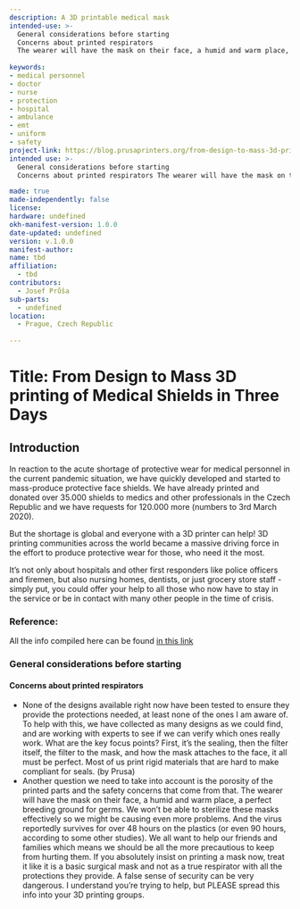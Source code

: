 ```yaml
---
description: A 3D printable medical mask
intended-use: >-
  General considerations before starting
  Concerns about printed respirators
  The wearer will have the mask on their face, a humid and warm place, a perfect breeding ground for germs. We won’t be able to sterilize these masks effectively so we might be causing even more problems. And the virus reportedly survives for over 48 hours on the plastics (or even 90 hours, according to some other studies). We all want to help our friends and families which means we should be all the more precautious to keep from hurting them. If you absolutely insist on printing a mask now, treat it like it is a basic surgical mask and not as a true respirator with all the protections they provide. A false sense of security can be very dangerous. I understand you’re trying to help, but PLEASE spread this info into your 3D printing groups.
  
keywords:
- medical personnel 
- doctor 
- nurse
- protection 
- hospital 
- ambulance 
- emt 
- uniform
- safety
project-link: https://blog.prusaprinters.org/from-design-to-mass-3d-printing-of-medical-shields-in-three-days/
intended use: >- 
  General considerations before starting 
  Concerns about printed respirators The wearer will have the mask on their face, a humid and warm place, a perfect breeding ground for germs. We won’t be able to sterilize these masks effectively so we might be causing even more problems. And the virus reportedly survives for over 48 hours on the plastics (or even 90 hours, according to some other studies). We all want to help our friends and families which means we should be all the more precautious to keep from hurting them. If you absolutely insist on printing a mask now, treat it like it is a basic surgical mask and not as a true respirator with all the protections they provide. A false sense of security can be very dangerous. I understand you’re trying to help, but PLEASE spread this info into your 3D printing groups.

made: true
made-independently: false
license:
hardware: undefined
okh-manifest-version: 1.0.0
date-updated: undefined
version: v.1.0.0
manifest-author:
name: tbd 
affiliation: 
  - tbd
contributors:
  - Josef Průša
sub-parts:
  - undefined
location:
  - Prague, Czech Republic
  
---
```

  
  # Title: From Design to Mass 3D printing of Medical Shields in Three Days
  
  ## Introduction
  
  In reaction to the acute shortage of protective wear for medical personnel in the current pandemic situation, we have quickly developed and started to mass-produce protective face shields. We have already printed and donated over 35.000 shields to medics and other professionals in the Czech Republic and we have requests for 120.000 more (numbers to 3rd March 2020).
  
  But the shortage is global and everyone with a 3D printer can help! 3D printing communities across the world became a massive driving force in the effort to produce protective wear for those, who need it the most.
  
  It’s not only about hospitals and other first responders like police officers and firemen, but also nursing homes, dentists, or just grocery store staff - simply put, you could offer your help to all those who now have to stay in the service or be in contact with many other people in the time of crisis.
    
  ### Reference: 
  
  All the info compiled here can be found [in this link](https://blog.prusaprinters.org/from-design-to-mass-3d-printing-of-medical-shields-in-three-days/)

  ### General considerations before starting
  
  #### Concerns about printed respirators
  
  - None of the designs available right now have been tested to ensure they provide the protections needed, at least none of the ones I am aware of. To help with this, we have collected as many designs as we could find, and are working with experts to see if we can verify which ones really work. What are the key focus points? First, it’s the sealing, then the filter itself, the filter to the mask, and how the mask attaches to the face, it all must be perfect. Most of us print rigid materials that are hard to make compliant for seals. (by Prusa)
  - Another question we need to take into account is the porosity of the printed parts and the safety concerns that come from that. The wearer will have the mask on their face, a humid and warm place, a perfect breeding ground for germs. We won’t be able to sterilize these masks effectively so we might be causing even more problems. And the virus reportedly survives for over 48 hours on the plastics (or even 90 hours, according to some other studies). We all want to help our friends and families which means we should be all the more precautious to keep from hurting them. If you absolutely insist on printing a mask now, treat it like it is a basic surgical mask and not as a true respirator with all the protections they provide. A false sense of security can be very dangerous. I understand you’re trying to help, but PLEASE spread this info into your 3D printing groups.
